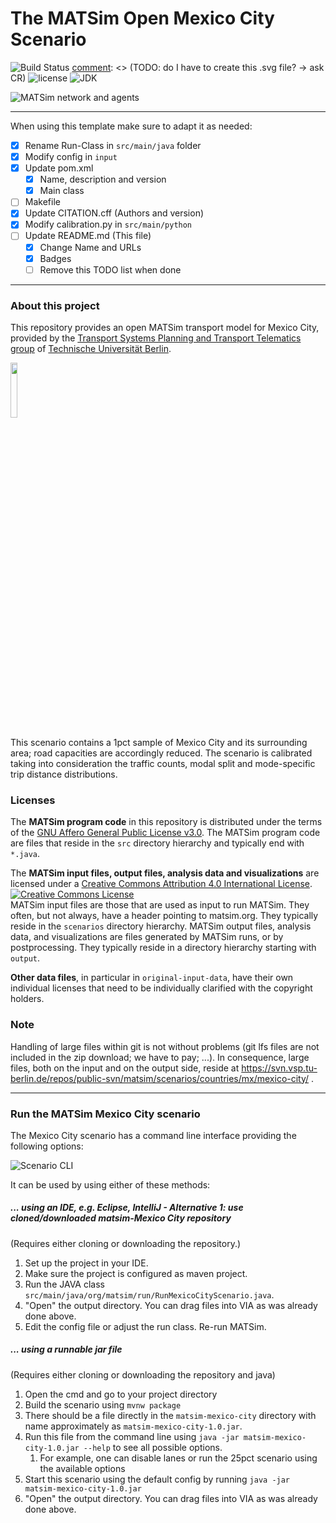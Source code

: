 # The MATSim Open Mexico City Scenario

![Build Status](https://github.com/matsim-scenarios/matsim-mexico-city/workflows/build/badge.svg?branch=main)
[comment]: <> (TODO: do I have to create this .svg file? -> ask CR)
![license](https://img.shields.io/github/license/matsim-scenarios/matsim-mexico-city.svg)
![JDK](https://img.shields.io/badge/JDK-17+-green.svg)


[comment]: <> (TODO: create this png)
![MATSim network and agents](scenarios/visualization.png "MATSim network and agents")


----

When using this template make sure to adapt it as needed:

- [x] Rename Run-Class in `src/main/java` folder
- [x] Modify config in `input`
- [x] Update pom.xml
  - [x] Name, description and version
  - [x] Main class
- [ ] Makefile
- [x] Update CITATION.cff (Authors and version)
- [x] Modify calibration.py in `src/main/python`
- [ ] Update README.md (This file)
  - [x] Change Name and URLs
  - [x] Badges
  - [ ] Remove this TODO list when done

----

### About this project

This repository provides an open MATSim transport model for Mexico City, provided by the [Transport Systems Planning and Transport Telematics group](https://www.vsp.tu-berlin.de) of [Technische Universität Berlin](http://www.tu-berlin.de).

<a rel="TU Berlin" href="https://www.vsp.tu-berlin.de"><img src="https://svn.vsp.tu-berlin.de/repos/public-svn/ueber_uns/logo/TUB_Logo.png" width="15%" height="15%"/></a>

This scenario contains a 1pct sample of Mexico City and its surrounding area; road capacities are accordingly reduced. The scenario is calibrated taking into consideration the traffic counts, modal split and mode-specific trip distance distributions.

### Licenses

The **MATSim program code** in this repository is distributed under the terms of the [GNU Affero General Public License v3.0](https://www.gnu.org/licenses/agpl-3.0.html.en). The MATSim program code are files that reside in the `src` directory hierarchy and typically end with `*.java`.

The **MATSim input files, output files, analysis data and visualizations** are licensed under a <a rel="license" href="http://creativecommons.org/licenses/by/4.0/">Creative Commons Attribution 4.0 International License</a>.
<a rel="license" href="http://creativecommons.org/licenses/by/4.0/"><img alt="Creative Commons License" style="border-width:0" src="https://i.creativecommons.org/l/by/4.0/80x15.png" /></a><br /> MATSim input files are those that are used as input to run MATSim. They often, but not always, have a header pointing to matsim.org. They typically reside in the `scenarios` directory hierarchy. MATSim output files, analysis data, and visualizations are files generated by MATSim runs, or by postprocessing.  They typically reside in a directory hierarchy starting with `output`.

**Other data files**, in particular in `original-input-data`, have their own individual licenses that need to be individually clarified with the copyright holders.

### Note

Handling of large files within git is not without problems (git lfs files are not included in the zip download; we have to pay; ...).  In consequence, large files, both on the input and on the output side, reside at https://svn.vsp.tu-berlin.de/repos/public-svn/matsim/scenarios/countries/mx/mexico-city/ .

----
### Run the MATSim Mexico City scenario

The Mexico City scenario has a command line interface providing the following options:

[comment]: <> (TODO: create this png)
![Scenario CLI](scenarios/cli.png "Scenario CLI")

It can be used by using either of these methods:

##### ... using an IDE, e.g. Eclipse, IntelliJ - Alternative 1: use cloned/downloaded matsim-Mexico City repository
(Requires either cloning or downloading the repository.)

1. Set up the project in your IDE.
1. Make sure the project is configured as maven project.
1. Run the JAVA class `src/main/java/org/matsim/run/RunMexicoCityScenario.java`.
1. "Open" the output directory.  You can drag files into VIA as was already done above.
1. Edit the config file or adjust the run class. Re-run MATSim.

##### ... using a runnable jar file
(Requires either cloning or downloading the repository and java)

1. Open the cmd and go to your project directory
2. Build the scenario using `mvnw package` 
3. There should be a file directly in the `matsim-mexico-city` directory with name approximately as `matsim-mexico-city-1.0.jar`.
4. Run this file from the command line using `java -jar matsim-mexico-city-1.0.jar --help` to see all possible options.
    1. For example, one can disable lanes or run the 25pct scenario using the available options
5. Start this scenario using the default config by running `java -jar matsim-mexico-city-1.0.jar`
6. "Open" the output directory.  You can drag files into VIA as was already done above.
